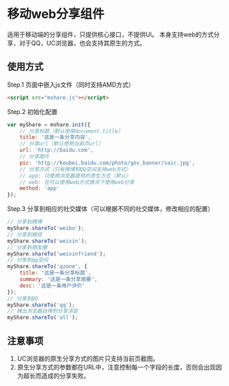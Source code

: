# 移动web分享组件

适用于移动端的分享组件，只提供核心接口，不提供UI。
本身支持web的方式分享，对于QQ，UC浏览器，也会支持其原生的方式。

## 使用方式

Step.1 页面中嵌入js文件（同时支持AMD方式）

```html
<script src="mshare.js"></script>
```

Step.2 初始化配置

```javascript
var myShare = mshare.init({
    // 分享标题（默认使用document.title）
    title: '这是一条分享内容',
    // 分享url（默认使用当前页url）
    url: 'http://baidu.com',
    // 分享图片
    pic: 'http://koubei.baidu.com/photo/gov_banner/saic.jpg',
    // 分享方式（只有微博和QQ空间支持web方式）
    // app: 只使用浏览器提供的原生方式（默认）
    // web: 在可以使用web方式情况下使用web分享
    method: 'app'
});
```

Step.3 分享到相应的社交媒体（可以根据不同的社交媒体，修改相应的配置）

```javascript
// 分享到微博
myShare.shareTo('weibo');
// 分享到微信
myShare.shareTo('weixin');
// 分享到朋友圈
myShare.shareTo('weixinfriend');
// 分享到qq空间
myShare.shareTo('qzone', {
    title: '这是一条分享标题',
    summary: '这是一条分享摘要',
    desc: '这是一条用户评价'
});
// 分享到QQ
myShare.shareTo('qq');
// 弹出浏览器自带的分享浮层
myShare.shareTo('all');
```

## 注意事项

1. UC浏览器的原生分享方式的图片只支持当前页截图。
2. 原生分享方式的参数都在URL中，注意控制每一个字段的长度，否则会出现因为超长而造成的分享失败。